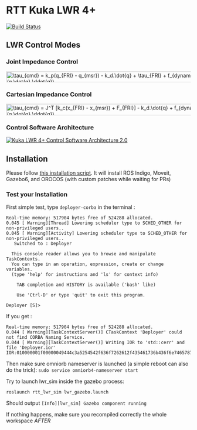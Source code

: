 RTT Kuka LWR 4+
===================
[![Build Status](https://travis-ci.org/kuka-isir/rtt_lwr.svg?branch=master)](https://travis-ci.org/kuka-isir/rtt_lwr)

## LWR Control Modes

### Joint Impedance Control
<img src="http://www.sciweavers.org/tex2img.php?eq=%5Ctau_%7Bcmd%7D%20%3D%20k_p%28q_%7BFRI%7D%20-%20q_%7Bmsr%7D%29%20-%20k_d.%5Cdot%7Bq%7D%20%2B%20%5Ctau_%7BFRI%7D%20%2B%20%20f_%7Bdynamics%7D%28q%2C%5Cdot%7Bq%7D%2C%5Cddot%7Bq%7D%29&bc=Transparent&fc=Black&im=png&fs=18&ff=modern&edit=0" align="center" border="0" alt="\tau_{cmd} = k_p(q_{FRI} - q_{msr}) - k_d.\dot{q} + \tau_{FRI} +  f_{dynamics}(q,\dot{q},\ddot{q})" width="590" height="29" />

### Cartesian Impedance Control
<img src="http://www.sciweavers.org/tex2img.php?eq=%5Ctau_%7Bcmd%7D%20%3D%20J%5ET%20%5Bk_c%28x_%7BFRI%7D%20-%20x_%7Bmsr%7D%29%20%20%2B%20F_%7BFRI%7D%5D%20-%20k_d.%5Cdot%7Bq%7D%20%2B%20f_%7Bdynamics%7D%28q%2C%5Cdot%7Bq%7D%2C%5Cddot%7Bq%7D%29&bc=Transparent&fc=Black&im=png&fs=18&ff=modern&edit=0" align="center" border="0" alt="\tau_{cmd} = J^T [k_c(x_{FRI} - x_{msr})  + F_{FRI}] - k_d.\dot{q} + f_{dynamics}(q,\dot{q},\ddot{q})" width="642" height="31" />

### Control Software Architecture

[![Kuka LWR 4+ Control Software Architecture 2.0](https://docs.google.com/drawings/d/1CGQaes89flOIwtlaBMlV-LNl8od_qBvY_emp2re9bnE/pub?w=2283&amp)](https://goo.gl/jb8QS9)

## Installation

Please follow [this installation script](https://github.com/kuka-isir/lwr_setup). It will install ROS Indigo, Moveit, Gazebo6, and OROCOS (with custom patches while waiting for PRs)

### Test your Installation

First simple test, type ```deployer-corba``` in the terminal :
```
Real-time memory: 517904 bytes free of 524288 allocated.
0.045 [ Warning][Thread] Lowering scheduler type to SCHED_OTHER for non-privileged users..
0.045 [ Warning][Activity] Lowering scheduler type to SCHED_OTHER for non-privileged users..
   Switched to : Deployer

  This console reader allows you to browse and manipulate TaskContexts.
  You can type in an operation, expression, create or change variables.
  (type 'help' for instructions and 'ls' for context info)

    TAB completion and HISTORY is available ('bash' like)

    Use 'Ctrl-D' or type 'quit' to exit this program.

Deployer [S]>
```

If you get :
```
Real-time memory: 517904 bytes free of 524288 allocated.
0.044 [ Warning][TaskContextServer()] CTaskContext 'Deployer' could not find CORBA Naming Service.
0.044 [ Warning][TaskContextServer()] Writing IOR to 'std::cerr' and file 'Deployer.ior'
IOR:010000001f00000049444c3a5254542f636f7262612f435461736b436f6e746578743a312e300000010000000000000068000000010102000f0000003133342e3135372e31392e31353100008bd400000e000000febe3aaf5600004cbc000000000000000200000000000000080000000100000000545441010000001c00000001000000010001000100000001000105090101000100000009010100
```

Then make sure omniorb nameserver is launched (a simple reboot can also do the trick):
```sudo service omniorb4-nameserver start```

Try to launch lwr_sim inside the gazebo process:

```
roslaunch rtt_lwr_sim lwr_gazebo.launch
```

Should output ```[Info][lwr_sim] Gazebo component running```

If nothing happens, make sure you recompiled correctly the whole workspace *AFTER*
